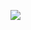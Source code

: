 <a width="50%"><img src="https://github-readme-stats.vercel.app/api/top-langs/?username=spOmwenda" /></a>
